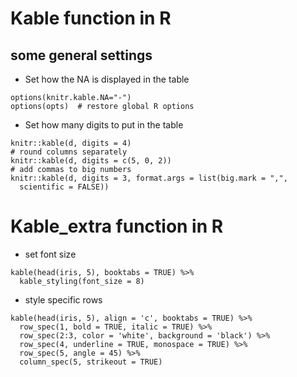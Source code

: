 # Kable function in R
## some general settings 
- Set how the NA is displayed in the table
```{r}
options(knitr.kable.NA="-")
options(opts)  # restore global R options
```

- Set how many digits to put in the table
```{r}
knitr::kable(d, digits = 4)
# round columns separately
knitr::kable(d, digits = c(5, 0, 2))
# add commas to big numbers
knitr::kable(d, digits = 3, format.args = list(big.mark = ",",
  scientific = FALSE))
```

# Kable_extra function in R
- set font size
```{r}
kable(head(iris, 5), booktabs = TRUE) %>%
  kable_styling(font_size = 8)
```
- style specific rows
```{r}
kable(head(iris, 5), align = 'c', booktabs = TRUE) %>%
  row_spec(1, bold = TRUE, italic = TRUE) %>% 
  row_spec(2:3, color = 'white', background = 'black') %>%
  row_spec(4, underline = TRUE, monospace = TRUE) %>% 
  row_spec(5, angle = 45) %>% 
  column_spec(5, strikeout = TRUE)
```
